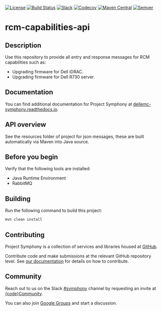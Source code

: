 [![License](https://img.shields.io/badge/License-EPL%201.0-red.svg)](https://opensource.org/licenses/EPL-1.0)
[![Build Status](https://travis-ci.org/dellemc-symphony/rcm-capabilities-api.svg?branch=master)](https://travis-ci.org/dellemc-symphony/rcm-capabilities-api)
[![Slack](http://community.codedellemc.com/badge.svg)](https://codecommunity.slack.com/messages/symphony)
[![Codecov](https://img.shields.io/codecov/c/github/dellemc-symphony/rcm-capabilities-api.svg)](https://codecov.io/gh/dellemc-symphony/rcm-capabilities-api)
[![Maven Central](https://maven-badges.herokuapp.com/maven-central/com.dell.cpsd/rcm-capabilities-api/badge.svg)](https://maven-badges.herokuapp.com/maven-central/com.dell.cpsd/rcm-capabilities-api)
[![Semver](http://img.shields.io/SemVer/2.0.0.png)](http://semver.org/spec/v2.0.0.html)

# rcm-capabilities-api

## Description
Use this repository to provide all entry and response messages for RCM capabilities such as: 
* Upgrading firmware for Dell iDRAC.
* Upgrading firmware for Dell R730 server.

## Documentation
You can find additional documentation for Project Symphony at [dellemc-symphony.readthedocs.io][documentation].

## API overview
See the resources folder of project for json messages, these are built automatically via Maven into Java source.

## Before you begin
Verify that the following tools are installed: 
* Java Runtime Environment
* RabbitMQ

## Building
Run the following command to build this project:
```bash
mvn clean install
```

## Contributing
Project Symphony is a collection of services and libraries housed at [GitHub][github].
 
 
Contribute code and make submissions at the relevant GitHub repository level. See [our documentation][contributing] for details on how to contribute.
## Community
Reach out to us on the Slack [#symphony][slack] channel by requesting an invite at [{code}Community][codecommunity].
 
 
You can also join [Google Groups][googlegroups] and start a discussion.
 
 
[slack]: https://codecommunity.slack.com/messages/symphony
[googlegroups]: https://groups.google.com/forum/#!forum/dellemc-symphony
[codecommunity]: http://community.codedellemc.com/
[contributing]: http://dellemc-symphony.readthedocs.io/en/latest/contributingtosymphony.html
[github]: https://github.com/dellemc-symphony
[documentation]: https://dellemc-symphony.readthedocs.io/en/latest/
